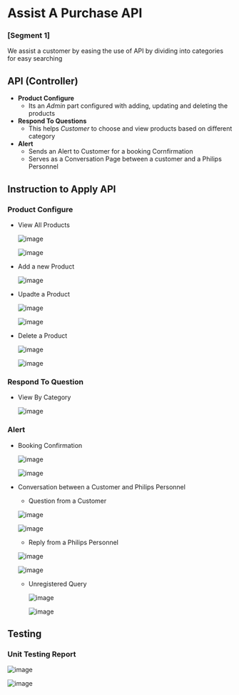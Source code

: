 # Assist A Purchase API
### [Segment 1]
   We assist a customer by easing the use of API by dividing into categories for easy searching
## API (Controller)

  - **Product Configure**
     - Its an *Admin* part configured with adding, updating and deleting the products
  - **Respond To Questions**
     - This helps *Customer* to choose and view products based on different category  
  - **Alert**
    - Sends an Alert to Customer for a booking Cornfirmation
    - Serves as a Conversation Page between a customer and a Philips Personnel

## Instruction to Apply API
  ### Product Configure
  
  -  View All Products
  
     ![image](/images/Get_allproducts.png)
     
     
     ![image](/images/Get_allProducts_output.png)
     
     
 -  Add a new Product
 
     ![image](/images/Post_getAllProducts.png)
     
 -  Upadte a Product
 
     ![image](/images/Put_getAllProd.png)
     
     
     ![image](/images/put_getallProdOutput.png)
     
     
- Delete a Product


    ![image](/images/delete_allprod.png)
    
    
    ![image](/images/delete_output.png)
    

 ### Respond To Question
 
- View By Category

    ![image](/images/Category.png) 
    
    
 ### Alert
 
- Booking Confirmation

   ![image](/images/Confirmation_In.png) 
   
   
   ![image](/images/Confirmation_Out.png) 
   
   
- Conversation between a Customer and Philips Personnel

  - Question from a Customer
  
   ![image](/images/Question_In.png) 
   
   
   ![image](/images/Question_Out.png) 
   
   
  - Reply from a Philips Personnel
  
  
   ![image](/images/Answer_In.png) 
   
   
   ![image](/images/Answer_Out.png) 
   
  - Unregistered Query
  
  
    ![image](/images/Invalid_In.png) 
    
    
    ![image](/images/Invalid_Out.png) 
    
  
 
## Testing
  ### Unit Testing Report
  
   ![image](/images/UnitTest2.PNG) 
   
   ![image](/images/UnitTest1.PNG) 
  
